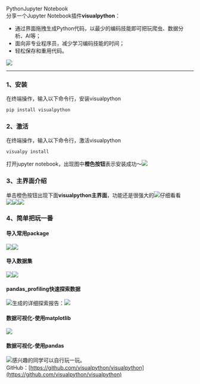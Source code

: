 PythonJupyter Notebook<br />分享一个Jupyter Notebook插件**visualpython**：

- 通过界面拖拽生成Python代码，以最少的编码技能即可把玩爬虫、数据分析、AI等；
- 面向非专业程序员，减少学习编码技能的时间；
- 轻松保存和重用代码。

![](./img/1657195562076-296cb75d-f44a-4717-8169-c1d126b3590e.gif)

---

<a name="vkAGI"></a>
### 1、安装
在终端操作，输入以下命令行，安装visualpython
```bash
pip install visualpython
```
<a name="gYv9e"></a>
### 2、激活
在终端操作，输入以下命令行，激活visualpython
```bash
visualpy install
```
打开jupyter notebook，出现图中**橙色按钮**表示安装成功～![](./img/1657195562177-b85c2e46-b712-405a-855c-bed845e3e7d7.png)
<a name="inSw3"></a>
### 3、主界面介绍
单击橙色按钮出现下面**visualpython主界面**，功能还是很强大的![](./img/1657195562111-d4ee5ac1-c966-46f9-964e-b2adedfb5a4a.png)仔细看看<br />![](./img/1657195562163-88ae6fc9-a0ae-4de5-bd26-fb7819602ac0.png)![](./img/1657195562110-8f75b1c3-34a9-4daa-a724-d7f01b824f74.png)![](./img/1657195562455-666919e6-7232-4c3b-91ec-e5a48142134f.png)
<a name="I52a2"></a>
### 4、简单把玩一番
<a name="dMYgh"></a>
#### 导入常用package
![](./img/1657195562447-46fc6eb3-f1bc-45c4-b606-7331cc80c5cc.png)![](./img/1657195562542-28f8c481-2e36-4c66-9e32-930dfd2c4b6c.png)
<a name="ebgoR"></a>
#### 导入数据集
![](./img/1657195562484-4608c6c6-254b-40af-a4f2-6f696fdccaaa.png)![](./img/1657195562652-9caa8fbc-0ae9-43cc-bbb5-92f668421d2b.png)
<a name="a8FeA"></a>
#### pandas_profiling快速探索数据
![](./img/1657195562793-f6a5056f-6d71-4c5e-b51a-4bb68c27194c.png)生成的详细探索报告：![](./img/1657195563130-df341330-5a4d-4164-b0e1-91859b3899ac.gif)
<a name="WSvfQ"></a>
#### 数据可视化-使用matplotlib
![](./img/1657195563010-d4f8512c-0309-4b5d-912e-beeb66d5b119.png)
<a name="j3i3n"></a>
#### 数据可视化-使用pandas
![](./img/1657195562962-67689585-7318-432d-a1b8-225267a32b43.png)感兴趣的同学可以自行玩一玩。<br />GitHub：[https://github.com/visualpython/visualpython](https://github.com/visualpython/visualpython)
